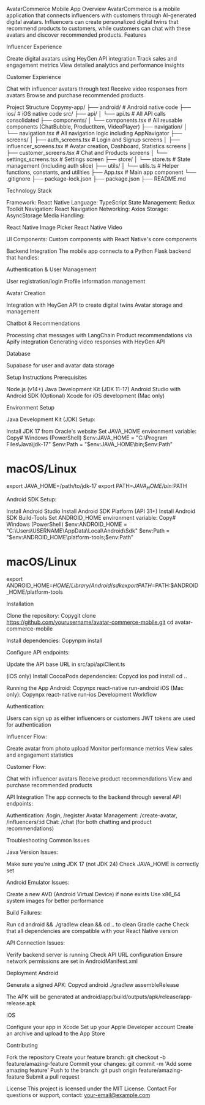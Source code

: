 AvatarCommerce Mobile App
Overview
AvatarCommerce is a mobile application that connects influencers with customers through AI-generated digital avatars. Influencers can create personalized digital twins that recommend products to customers, while customers can chat with these avatars and discover recommended products.
Features

Influencer Experience

Create digital avatars using HeyGen API integration
Track sales and engagement metrics
View detailed analytics and performance insights


Customer Experience

Chat with influencer avatars through text
Receive video responses from avatars
Browse and purchase recommended products



Project Structure
Copymy-app/
├── android/          # Android native code
├── ios/              # iOS native code
src/
├── api/
│   └── api.ts                 # All API calls consolidated
├── components/
│   └── components.tsx         # All reusable components (ChatBubble, ProductItem, VideoPlayer)
├── navigation/
│   └── navigation.tsx         # All navigation logic including AppNavigator
├── screens/
│   ├── auth_screens.tsx       # Login and Signup screens
│   ├── influencer_screens.tsx # Avatar creation, Dashboard, Statistics screens
│   ├── customer_screens.tsx   # Chat and Products screens
│   └── settings_screens.tsx   # Settings screen
├── store/
│   └── store.ts               # State management (including auth slice)
├── utils/
│   └── utils.ts               # Helper functions, constants, and utilities
├── App.tsx                    # Main app component
└── .gitignore
├── package-lock.json
├── package.json
├── README.md

Technology Stack

Framework: React Native
Language: TypeScript
State Management: Redux Toolkit
Navigation: React Navigation
Networking: Axios
Storage: AsyncStorage
Media Handling:

React Native Image Picker
React Native Video


UI Components: Custom components with React Native's core components

Backend Integration
The mobile app connects to a Python Flask backend that handles:

Authentication & User Management

User registration/login
Profile information management


Avatar Creation

Integration with HeyGen API to create digital twins
Avatar storage and management


Chatbot & Recommendations

Processing chat messages with LangChain
Product recommendations via Apify integration
Generating video responses with HeyGen API


Database

Supabase for user and avatar data storage



Setup Instructions
Prerequisites

Node.js (v14+)
Java Development Kit (JDK 11-17)
Android Studio with Android SDK
(Optional) Xcode for iOS development (Mac only)

Environment Setup

Java Development Kit (JDK) Setup:

Install JDK 17 from Oracle's website
Set JAVA_HOME environment variable:
Copy# Windows (PowerShell)
$env:JAVA_HOME = "C:\Program Files\Java\jdk-17"
$env:Path = "$env:JAVA_HOME\bin;$env:Path"

# macOS/Linux
export JAVA_HOME=/path/to/jdk-17
export PATH=$JAVA_HOME/bin:$PATH



Android SDK Setup:

Install Android Studio
Install Android SDK Platform (API 31+)
Install Android SDK Build-Tools
Set ANDROID_HOME environment variable:
Copy# Windows (PowerShell)
$env:ANDROID_HOME = "C:\Users\USERNAME\AppData\Local\Android\Sdk"
$env:Path = "$env:ANDROID_HOME\platform-tools;$env:Path"

# macOS/Linux
export ANDROID_HOME=$HOME/Library/Android/sdk
export PATH=$PATH:$ANDROID_HOME/platform-tools




Installation

Clone the repository:
Copygit clone https://github.com/yourusername/avatar-commerce-mobile.git
cd avatar-commerce-mobile

Install dependencies:
Copynpm install

Configure API endpoints:

Update the API base URL in src/api/apiClient.ts


(iOS only) Install CocoaPods dependencies:
Copycd ios
pod install
cd ..


Running the App
Android:
Copynpx react-native run-android
iOS (Mac only):
Copynpx react-native run-ios
Development Workflow

Authentication:

Users can sign up as either influencers or customers
JWT tokens are used for authentication


Influencer Flow:

Create avatar from photo upload
Monitor performance metrics
View sales and engagement statistics


Customer Flow:

Chat with influencer avatars
Receive product recommendations
View and purchase recommended products



API Integration
The app connects to the backend through several API endpoints:

Authentication: /login, /register
Avatar Management: /create-avatar, /influencers/:id
Chat: /chat (for both chatting and product recommendations)

Troubleshooting
Common Issues

Java Version Issues:

Make sure you're using JDK 17 (not JDK 24)
Check JAVA_HOME is correctly set


Android Emulator Issues:

Create a new AVD (Android Virtual Device) if none exists
Use x86_64 system images for better performance


Build Failures:

Run cd android && ./gradlew clean && cd .. to clean Gradle cache
Check that all dependencies are compatible with your React Native version


API Connection Issues:

Verify backend server is running
Check API URL configuration
Ensure network permissions are set in AndroidManifest.xml



Deployment
Android

Generate a signed APK:
Copycd android
./gradlew assembleRelease

The APK will be generated at android/app/build/outputs/apk/release/app-release.apk

iOS

Configure your app in Xcode
Set up your Apple Developer account
Create an archive and upload to the App Store

Contributing

Fork the repository
Create your feature branch: git checkout -b feature/amazing-feature
Commit your changes: git commit -m 'Add some amazing feature'
Push to the branch: git push origin feature/amazing-feature
Submit a pull request

License
This project is licensed under the MIT License.
Contact
For questions or support, contact: your-email@example.com